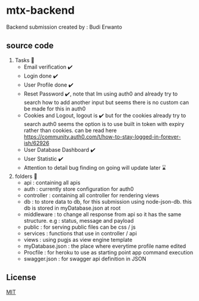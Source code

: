 # mtx-backend

Backend submission created by : Budi Erwanto

## source code

1. Tasks 📓
   - Email verification ✔️
   - Login done ✔️
   - User Profile done ✔️
   - Reset Password ✔️, note that Im using auth0 and already try to search how to add another input but seems there is no custom can be made for this in auth0 
   - Cookies and Logout, logout is ✔️ but for the cookies already try to search auth0 seems the option is to use built in token with expiry rather than cookies. can be read here https://community.auth0.com/t/how-to-stay-logged-in-forever-ish/62926
   - User Database Dashboard ✔️
   - User Statistic ✔️
   - Attention to detail bug finding on going will update later ⌛
2. folders 📁
   - api : containing all apis
   - auth : currently store configuration for auth0
   - controller : containing all controller for rendering views
   - db : to store data to db, for this submission using node-json-db. this db is stored in myDatabase.json at root
   - middleware : to change all response from api so it has the same structure. e.g : status, message and payload
   - public : for serving public files can be css / js
   - services : functions that use in controller / api
   - views : using pugjs as view engine template
   - myDatabase.json : the place where everytime profile name edited
   - Procfile : for heroku to use as starting point app command execution
   - swagger.json : for swagger api definition in JSON

## License

[MIT](https://choosealicense.com/licenses/mit/)
